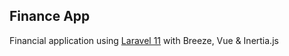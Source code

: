## Finance App

Financial application using [Laravel 11](https://laravel.com/11.x/docs) with Breeze, Vue & Inertia.js 

